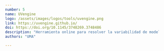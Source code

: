 ```yaml
---
number: 5
name: UVengine
logo: /assets/images/logos/tools/uvengine.png
link: https://uvengine.github.io/
doi: https://doi.org/10.1145/3748269.3748486
description: "Herramienta online para resolver la variabilidad de modelos UVL sobre artefactos textuales implementados en cualquier lenguaje siguiendo las directivas Jinja."
authors: "UMA"

---
```

